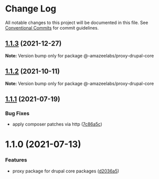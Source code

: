 # Change Log

All notable changes to this project will be documented in this file.
See [Conventional Commits](https://conventionalcommits.org) for commit guidelines.

## [1.1.3](https://github.com/AmazeeLabs/silverback-mono/compare/@-amazeelabs/proxy-drupal-core@1.1.2...@-amazeelabs/proxy-drupal-core@1.1.3) (2021-12-27)

**Note:** Version bump only for package @-amazeelabs/proxy-drupal-core





## [1.1.2](https://github.com/AmazeeLabs/silverback-mono/compare/@-amazeelabs/proxy-drupal-core@1.1.1...@-amazeelabs/proxy-drupal-core@1.1.2) (2021-10-11)

**Note:** Version bump only for package @-amazeelabs/proxy-drupal-core





## [1.1.1](https://github.com/AmazeeLabs/silverback-mono/compare/@-amazeelabs/proxy-drupal-core@1.1.0...@-amazeelabs/proxy-drupal-core@1.1.1) (2021-07-19)


### Bug Fixes

* apply composer patches via http ([7c86a5c](https://github.com/AmazeeLabs/silverback-mono/commit/7c86a5c31648e8348c7b21b9d0af4784e4040302))





# 1.1.0 (2021-07-13)


### Features

* proxy package for drupal core packages ([d2036a5](https://github.com/AmazeeLabs/silverback-mono/commit/d2036a5a34c134969727a5fae12eda8993fc8fe4))
